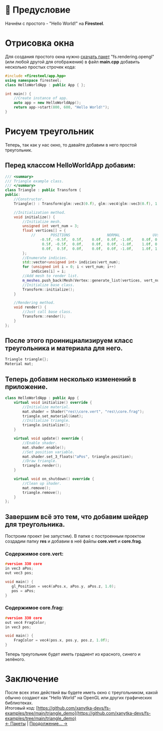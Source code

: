 # 🔼 Предусловие
Начнём с простого - "Hello World!" на **Firesteel**.

# Отрисовка окна
Для создания простого окна нужно [скачать пакет](https://firesteel.readthedocs.io/ru/latest/#tutorials/packets/) "fs.rendering.opengl" (или любой другой для отображения) в файл **main.cpp** добавить несколько простых строчек кода:
``` cpp
#include <firesteel/app.hpp>
using namespace firesteel;
class HelloWorldApp : public App { };

int main() {
    //Create instance of app.
    auto app = new HelloWorldApp();
    return app->start(800, 600, "Hello World!");
}
```

# Рисуем треугольник
Теперь, так как у нас окно, то давайте добавим в него простой треугольник.
## Перед классом **HelloWorldApp** добавим:
``` cpp
/// <summary>
/// Triangle example class.
/// </summary>
class Triangle : public Transform {
public:
    //Constructor.
    Triangle() : Transform(glm::vec3(0.f), glm::vec4(glm::vec3(0.f), 1.f), glm::vec3(1.f)) {}

    //Initialization method.
    void initialize() {
        //Initialize mesh.
        unsigned int vert_num = 3;
        float vertices[] = {
            //       POSITIONS                 NORMAL               UVs
                -0.5f, -0.5f,  0.5f,    0.0f,  0.0f, -1.0f,    0.0f, 0.0f,
                 0.5f, -0.5f,  0.0f,    0.0f,  0.0f, -1.0f,    1.0f, 0.0f,
                 0.0f,  0.5f,  0.0f,    0.0f,  0.0f, -1.0f,    1.0f, 1.0f
        };
        //Enumerate indicies.
        std::vector<unsigned int> indicies(vert_num);
        for (unsigned int i = 0; i < vert_num; i++)
            indicies[i] = i;
        //Add mesh to render list.
        m_meshes.push_back(Mesh(Vertex::generate_list(vertices, vert_num), indicies));
        //Initialize base class.
        Transform::initialize();
    }

    //Rendering method.
    void render() {
        //Just call base class.
        Transform::render();
    }
};
```

## После этого проинициализируем класс треугольника и материала для него.
``` cpp
Triangle triangle{};
Material mat;
```

## Теперь добавим несколько изменений в приложение.
``` cpp
class HelloWorldApp : public App {
    virtual void initialize() override {
        //Initialize material.
        mat.shader = Shader("res\\core.vert", "res\\core.frag");
        triangle.set_material(&mat);
        //Initialize triangle.
        triangle.initialize();
    }

    virtual void update() override {
        //Enable shader.
        mat.shader.enable();
        //Set position variable.
        mat.shader.set_3_floats("aPos", triangle.position);
        //Draw triangle.
        triangle.render();
    }

    virtual void on_shutdown() override {
        //Clean up shader.
        mat.remove();
        triangle.remove();
    }
};
```

## Завершим всё это тем, что добавим шейдер для треугольника.
Построим проект (не запустим). В папке с построенным проектом создадим папку **res** и добавим в неё файлы **core.vert** и **core.frag**.
### Содержимое core.vert:
``` c
#version 330 core
in vec3 aPos;
out vec3 pos;

void main() {
   gl_Position = vec4(aPos.x, aPos.y, aPos.z, 1.0);
   pos = aPos;
}
```
### Содержимое core.frag:
``` c
#version 330 core
out vec4 FragColor;
in vec3 pos;

void main() {
    FragColor = vec4(pos.x, pos.y, pos.z, 1.0f);
}
```
Теперь треугольник будет иметь градиент из красного, синего и зелёного.

# Заключение
После всех этих действий вы будете иметь окно с треугольником, какой обычно создают как "Hello World" на OpenGL или других графических библиотеках.  
Итоговый код: [https://github.com/xanytka-devs/fs-examples/tree/main/triangle_demo](https://github.com/xanytka-devs/fs-examples/tree/main/triangle_demo)  
[<- Пакеты](https://firesteel.readthedocs.io/ru/latest/#tutorials/packages/) | [Продолжение... ->](https://firesteel.readthedocs.io/ru/latest/#tutorials/home/)